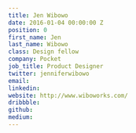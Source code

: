 ```yaml
---
title: Jen Wibowo
date: 2016-01-04 00:00:00 Z
position: 0
first_name: Jen
last_name: Wibowo
class: Design fellow
company: Pocket
job_title: Product Designer
twitter: jenniferwibowo
email:
linkedin:
website: http://www.wiboworks.com/
dribbble:
github:
medium:
---
```


